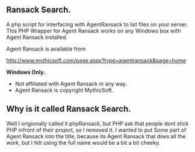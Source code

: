 Ransack Search.
----------------

A php script for interfacing with AgentRansack to list files on your server.  This PHP Wrapper for Agent Ransack works on any Windows box with Agent Ransack installed.


Agent Ransack is available from 

http://www.mythicsoft.com/page.aspx?type=agentransack&page=home

**Windows Only.**

- Not affiliated with Agent Ransack in any way.
- Agent Ransack is copyright MythicSoft.


Why is it called Ransack Search.
------------------------------------

Well I origionally called it phpRansack, but PHP ask that people dont stick PHP infront of their project, so I removed it.
I wanted to put Some part of Agent Ransack into the title, because its Agent Ransack that does all the work, but I felt using the
full name would be a bit a bit cheeky.
